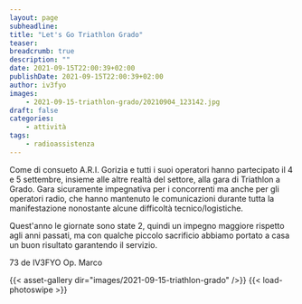 ```yaml
---
layout: page
subheadline:
title: "Let's Go Triathlon Grado"
teaser:
breadcrumb: true
description: ""
date: 2021-09-15T22:00:39+02:00
publishDate: 2021-09-15T22:00:39+02:00
author: iv3fyo
images:
    - 2021-09-15-triathlon-grado/20210904_123142.jpg
draft: false
categories:
    - attività
tags:
    - radioassistenza
---
```


Come di consueto A.R.I. Gorizia e tutti i suoi operatori hanno partecipato il 4 e 5 settembre, insieme alle altre realtà 
del settore, alla gara di Triathlon a Grado. Gara sicuramente impegnativa per i concorrenti ma anche per gli operatori radio, 
che hanno mantenuto le comunicazioni durante tutta la manifestazione nonostante alcune difficoltà tecnico/logistiche.   

Quest'anno le giornate sono state 2, quindi un impegno maggiore rispetto agli anni passati, ma con qualche piccolo 
sacrificio abbiamo portato a casa un buon risultato garantendo il servizio.  
  
73 de IV3FYO Op. Marco

{{< asset-gallery dir="images/2021-09-15-triathlon-grado" />}}
{{< load-photoswipe >}}
